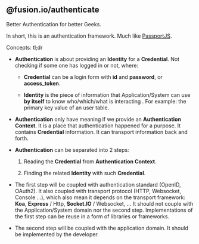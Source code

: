 @fusion.io/authenticate
-----------------------

Better Authentication for better Geeks.


In short, this is an authentication framework.
Much like [PassportJS](http://www.passportjs.org/).

Concepts: tl;dr

 - **Authentication** is about providing an **Identity** for a **Credential**.
 Not checking if some one has logged in or not, where:

    - **Credential** can be a login form with **id** and **password**, or **access_token**.

    - **Identity** is the piece of information that Application/System can use **by itself** to know who/which/what is interacting .
    For example: the primary key value of an user table.


 - **Authentication** only have meaning if we provide an **Authentication Context**.
 It is a place that authentication happened for a purpose.
 It contains **Credential** information.
 It can transport information back and forth.

 - **Authentication** can be separated into 2 steps:

    1. Reading the **Credential** from **Authentication Context**.

    2. Finding the related **Identity** with such **Credential**.

 - The first step will be coupled with authentication standard (OpenID, OAuth2).
 It also coupled with transport protocol (HTTP, Websocket, Console ...),
 which also mean it depends on the transport framework: **Koa**, **Express** / Http, **Socket.IO** / Websocket, ...
 It should not couple with the Application/System domain nor the second step.
 Implementations of the first step can be reuse in a form of libraries or frameworks.

 - The second step will be coupled with the application domain. It should be implemented by the developer.

